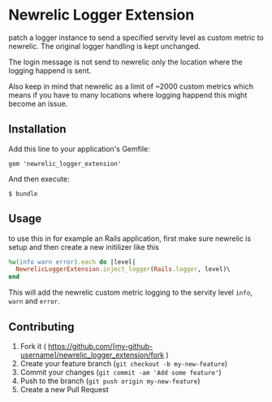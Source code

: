# Newrelic Logger Extension

patch a logger instance to send a specified servity level as custom metric to
newrelic. The original logger handling is kept unchanged.

The login message is not send to newrelic only the location where the logging
happend is sent.

Also keep in mind that newrelic as a limit of ~2000 custom metrics which means
if you have to many locations where logging happend this might become an issue.

## Installation

Add this line to your application's Gemfile:

    gem 'newrelic_logger_extension'

And then execute:

    $ bundle

## Usage

to use this in for example an Rails application, first make sure newrelic is
setup and then create a new initilizer like this

``` ruby
%w(info warn error).each do |level|
  NewrelicLoggerExtension.inject_logger(Rails.logger, level)\
end
```

This will add the newrelic custom metric logging to the servity level `info`,
`warn` and `error`.

## Contributing

1. Fork it ( https://github.com/[my-github-username]/newrelic_logger_extension/fork )
2. Create your feature branch (`git checkout -b my-new-feature`)
3. Commit your changes (`git commit -am 'Add some feature'`)
4. Push to the branch (`git push origin my-new-feature`)
5. Create a new Pull Request
